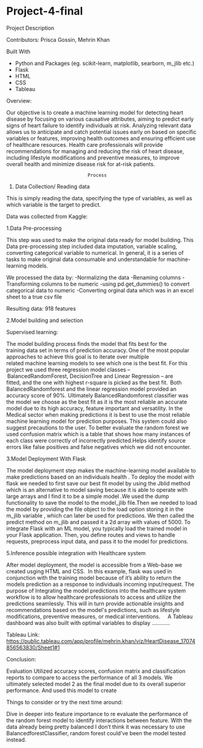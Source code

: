 # Project-4-final

Project Description

Contributors:
Prisca Gossin,
Mehrin Khan 

Built With
* Python and Packages (eg. scikit-learn, matplotlib, searborn, m_jlib etc.)
* Flask
* HTML
* CSS
* Tableau


Overview:

Our objective is to create a machine learning model for detecting heart disease by focusing on various causative attributes, aiming to predict early signs of heart failure to identify individuals at risk. Analyzing relevant data allows us to anticipate and catch potential issues early on based on specific variables or features, improving health outcomes and ensuring efficient use of healthcare resources. Health care professionals will provide recommendations for managing and reducing the risk of heart disease, including lifestyle modifications and preventive measures, to improve overall health and minimize disease risk for at-risk patients.
                                  
                                  Process



1. Data Collection/ Reading data

This is simply reading the data, specifying the type of variables, as well as which variable is the target to predict.

Data was collected from Kaggle: 



1.Data Pre-processing

This step was used to make the original data ready for model building. This Data pre-processing step included data imputation, variable scaling, converting categorical variable to numerical. In general, it is a series of tasks to make original data consumable and understandable for machine-learning models. 

We processed the data by:
-Normalizing the data
-Renaming columns
-Transforming columns to be numeric
-using pd.get_dummies() to convert categorical data to numeric
-Converting orginal data which was in an excel sheet to a true csv file

Resulting data: 918 features


2.Model building and selection

Supervised learning:

The model building process finds the model that fits best for the training data set in terms of prediction accuracy. One of the most popular approaches to achieve this goal is to iterate over multiple related machine learning models to see which one is the best fit. For this project we used three regression model classes – BalancedRandomForest, DecisionTree and Linear Regression – are fitted, and the one with highest r-square is picked as the best fit.  Both BalancedRandomforest and the linear regression model provided an accuracy score of 90%. Ultimately BalancedRandomforest classifier was the model we choose as the best fit as it is the most reliable an accurate model due to its high accuracy, feature important and versatility. In the Medical sector when making predictions it is best to use the most reliable machine learning model for prediction purposes. This system could also suggest precautions to the user. To better evaluate the random forest we used confusion matrix  which is a table that shows how many instances of each class were correctly of incorrectly predicted.Helps identify source errors like false positives and false negatives which we did not encounter.

3.Model Deployment With Flask

The model deployment step makes the machine-learning model available to make predictions based on an individuals health .
To deploy the model with flask we needed to first save our best fit model by using the Jblid  method which is an alternative to model saving because it is able to operate with large arrays and I find it to be a simple model .We used the dump functionality to save the model to the model_jlib file.Then we needed to load the model by providing the file object to the load option storing it in the m_jlib variable , which can later be used for predictions. We then called the predict method on m_jlib and passed it a 2d array with values of 5000. To integrate Flask with an ML model, you typically load the trained model in your Flask application. Then, you define routes and views to handle requests, preprocess input data, and pass it to the model for predictions.

5.Inference possible integration with Healthcare system

After model deployment, the model is accessible from a Web-base we created usging HTML and CSS.
 In this example, flask was used in conjunction with the training model because of it’s ability to return the models prediction as a response to individuals incoming input/request. The purpose of Integrating the model predictions into the healthcare system workflow is to allow healthcare professionals to access and utilize the predictions seamlessly. This will in turn provide actionable insights and recommendations based on the model's predictions, such as lifestyle modifications, preventive measures, or medical interventions.
 
 
A Tableau dashboard was also built with optimal variables to display …………


Tableau Link: [
](https://public.tableau.com/app/profile/mehrin.khan/viz/HeartDisease_17074856563830/Sheet1#1)https://public.tableau.com/app/profile/mehrin.khan/viz/HeartDisease_17074856563830/Sheet1#1


Conclusion:

Evaluation
    Utilized accuracy scores, confusion matrix and classification reports to
    compare to access the performance of all 3 models. We ultimately selected model 2 as the final model due to its overall superior performance. And used this model to create 

Things to consider or try the next time around:

Dive in deeper into feature importance to re evaluate the performance of the random forest model to identify interactions between feature.
With the data already being pretty balanced I don’t think it was necessary to use BalancedforestClassifier, random forest could’ve been the model tested instead.


  
    
